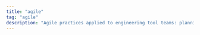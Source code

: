 ```yaml
---
title: "agile"
tag: "agile"
description: "Agile practices applied to engineering tool teams: planning, feedback loops, and collaboration patterns that work for modeling and platform projects."
---
```

